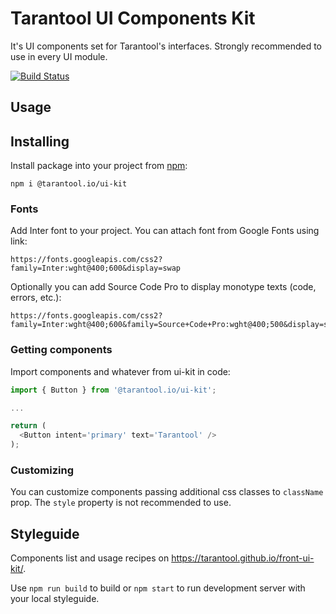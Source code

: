 # Tarantool UI Components Kit

It's UI components set for Tarantool's interfaces. Strongly recommended to use in every UI module.

[![Build Status](https://travis-ci.com/tarantool/front-ui-kit.svg?branch=master)](https://travis-ci.com/tarantool/front-ui-kit)

## Usage

## Installing

Install package into your project from [npm](https://www.npmjs.com/package/@tarantool.io/ui-kit):

```shell static
npm i @tarantool.io/ui-kit
```

### Fonts

Add Inter font to your project.
You can attach font from Google Fonts using link:

```plain
https://fonts.googleapis.com/css2?family=Inter:wght@400;600&display=swap
```

Optionally you can add Source Code Pro to display monotype texts (code, errors, etc.):

```plain
https://fonts.googleapis.com/css2?family=Inter:wght@400;600&family=Source+Code+Pro:wght@400;500&display=swap
```

### Getting components

Import components and whatever from ui-kit in code:

```js static
import { Button } from '@tarantool.io/ui-kit';

...

return (
  <Button intent='primary' text='Tarantool' />
);
```

### Customizing

You can customize components passing additional css classes to `className` prop.
The `style` property is not recommended to use.

## Styleguide

Components list and usage recipes on https://tarantool.github.io/front-ui-kit/.

Use `npm run build` to build or `npm start` to run development server with your local styleguide. 
